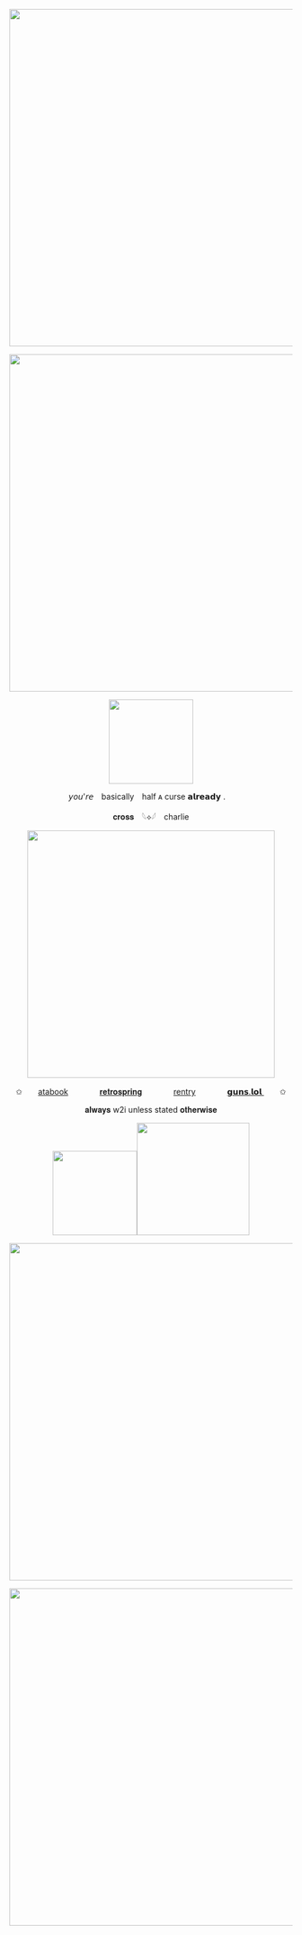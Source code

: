 <p align="center"><img src="https://64.media.tumblr.com/a6279ac85938b10415b8ab3c506a744d/22d32dfdaad56546-8f/s500x750/a95fde4701079037785962a4410b7fc273ec57b2.pnj" width="600">
<p align="center"><img src="https://64.media.tumblr.com/aa2d61b36d4c1d430c9f89306637d269/22d32dfdaad56546-ef/s1280x1920/b236b030e6701d038e41f2f3ae71e247ed4722bd.pnj" width="600">

<p align="center"><img src="https://komarev.com/ghpvc/?username=crossinton&color=b2d3e5" width="150">

<p align="center"> 𝘺𝘰𝘶'𝘳𝘦⠀ basically⠀ half ᴀ curse 𝗮𝗹𝗿𝗲𝗮𝗱𝘆 . ⠀

<p align="center">𝐜𝐫𝐨𝐬𝐬⠀ 𓆩⟡𓆪⠀ charlie
<p align="center"><img src="https://64.media.tumblr.com/7f00ee215f36c133dcb8a258bf428bef/22d32dfdaad56546-61/s1280x1920/9a9efcf90539dda53ff6090a0f43f4105a86127e.gifv" width="440">

<p align="center">   ✩　　<a href="https://crossinton.atabook.org">atabook</a>　　　　<a href="https://retrospring.net/crossinton">𝐫𝐞𝐭𝐫𝐨𝐬𝐩𝐫𝐢𝐧𝐠</a>　　　　<a href="rentry.co/coorslite">rentry</a>　　　　<a href="guns.lol/crossinton">𝗴𝘂𝗻𝘀.𝗹𝗼𝗹
</a>　　✩
<p align="center"> 𝐚𝐥𝐰𝐚𝐲𝐬 w2i unless stated 𝐨𝐭𝐡𝐞𝐫𝐰𝐢𝐬𝐞

<p align="center"><img src="https://spotify-github-profile.kittinanx.com/api/view?uid=31ewfgkw636gbfassnmqvzyjluvm&cover_image=true&theme=compact&show_offline=false&background_color=121212&interchange=false" width="150"><img src="https://64.media.tumblr.com/044cc1e041d4788c9e822c9b56839cd0/22d32dfdaad56546-f4/s1280x1920/2f5df1d4e69540a678c5c485ded892117cfb153f.pnj" width="200">

<p align="center"><img src="https://64.media.tumblr.com/aa2d61b36d4c1d430c9f89306637d269/22d32dfdaad56546-ef/s1280x1920/b236b030e6701d038e41f2f3ae71e247ed4722bd.pnj" width="600">
<p align="center"><img src="https://64.media.tumblr.com/8c909c8a4338d2792249801cf57bc083/22d32dfdaad56546-3b/s500x750/88cb9ec91f6ac200a0c7d1c7f1a4b2c5d155e90c.pnj" width="600">
